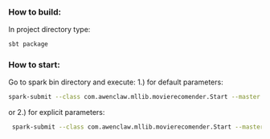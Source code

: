 ### How to build:
In project directory type:
```sh	
sbt package
```	
### How to start:

Go to spark bin directory and execute: 
1.) for default parameters:
```sh	
spark-submit --class com.awenclaw.mllib.movierecomender.Start --master local[*] mllib-movie-recomender-assembly-1.0.jar
```		
or 
2.) for explicit parameters: 
```sh	
 spark-submit --class com.awenclaw.mllib.movierecomender.Start --master local[*] mllib-movie-recomender-assembly-1.0.jar --inputDataFile /aw_movies/input_data/u1.test --outputModelDir /aw_movies/input_data/model --sizeOfTrainingDataSet 0.8 --alsNumOfRanks 5 --alsNumOfIterations 5 --alsLambda 0.01
```